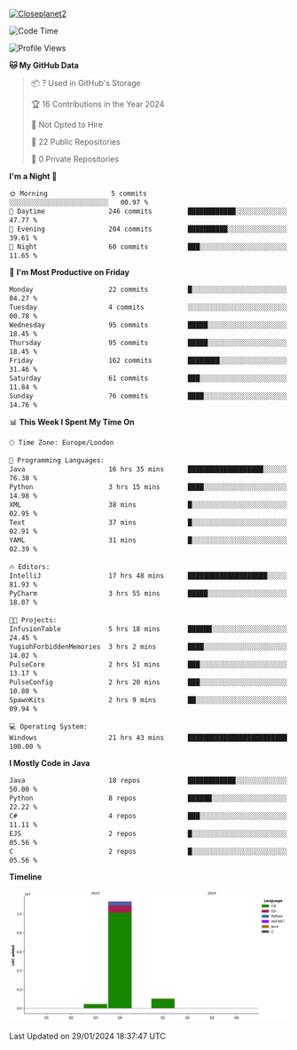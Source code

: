 [![Closeplanet2](https://github-readme-stats.vercel.app/api?username=Closeplanet2&show_icons=true&theme=tokyonight&count_private=true)]([https://github.com/Closeplanet2])

<!--START_SECTION:waka-->
![Code Time](http://img.shields.io/badge/Code%20Time-339%20hrs%2016%20mins-blue)

![Profile Views](http://img.shields.io/badge/Profile%20Views-0-blue)

**🐱 My GitHub Data** 

> 📦 ? Used in GitHub's Storage 
 > 
> 🏆 16 Contributions in the Year 2024
 > 
> 🚫 Not Opted to Hire
 > 
> 📜 22 Public Repositories 
 > 
> 🔑 0 Private Repositories 
 > 
**I'm a Night 🦉** 

```text
🌞 Morning                5 commits           ░░░░░░░░░░░░░░░░░░░░░░░░░   00.97 % 
🌆 Daytime                246 commits         ████████████░░░░░░░░░░░░░   47.77 % 
🌃 Evening                204 commits         ██████████░░░░░░░░░░░░░░░   39.61 % 
🌙 Night                  60 commits          ███░░░░░░░░░░░░░░░░░░░░░░   11.65 % 
```
📅 **I'm Most Productive on Friday** 

```text
Monday                   22 commits          █░░░░░░░░░░░░░░░░░░░░░░░░   04.27 % 
Tuesday                  4 commits           ░░░░░░░░░░░░░░░░░░░░░░░░░   00.78 % 
Wednesday                95 commits          █████░░░░░░░░░░░░░░░░░░░░   18.45 % 
Thursday                 95 commits          █████░░░░░░░░░░░░░░░░░░░░   18.45 % 
Friday                   162 commits         ████████░░░░░░░░░░░░░░░░░   31.46 % 
Saturday                 61 commits          ███░░░░░░░░░░░░░░░░░░░░░░   11.84 % 
Sunday                   76 commits          ████░░░░░░░░░░░░░░░░░░░░░   14.76 % 
```


📊 **This Week I Spent My Time On** 

```text
🕑︎ Time Zone: Europe/London

💬 Programming Languages: 
Java                     16 hrs 35 mins      ███████████████████░░░░░░   76.38 % 
Python                   3 hrs 15 mins       ████░░░░░░░░░░░░░░░░░░░░░   14.98 % 
XML                      38 mins             █░░░░░░░░░░░░░░░░░░░░░░░░   02.95 % 
Text                     37 mins             █░░░░░░░░░░░░░░░░░░░░░░░░   02.91 % 
YAML                     31 mins             █░░░░░░░░░░░░░░░░░░░░░░░░   02.39 % 

🔥 Editors: 
IntelliJ                 17 hrs 48 mins      ████████████████████░░░░░   81.93 % 
PyCharm                  3 hrs 55 mins       █████░░░░░░░░░░░░░░░░░░░░   18.07 % 

🐱‍💻 Projects: 
InfusionTable            5 hrs 18 mins       ██████░░░░░░░░░░░░░░░░░░░   24.45 % 
YugiohForbiddenMemories  3 hrs 2 mins        ████░░░░░░░░░░░░░░░░░░░░░   14.02 % 
PulseCore                2 hrs 51 mins       ███░░░░░░░░░░░░░░░░░░░░░░   13.17 % 
PulseConfig              2 hrs 20 mins       ███░░░░░░░░░░░░░░░░░░░░░░   10.80 % 
SpawnKits                2 hrs 9 mins        ██░░░░░░░░░░░░░░░░░░░░░░░   09.94 % 

💻 Operating System: 
Windows                  21 hrs 43 mins      █████████████████████████   100.00 % 
```

**I Mostly Code in Java** 

```text
Java                     18 repos            ████████████░░░░░░░░░░░░░   50.00 % 
Python                   8 repos             ██████░░░░░░░░░░░░░░░░░░░   22.22 % 
C#                       4 repos             ███░░░░░░░░░░░░░░░░░░░░░░   11.11 % 
EJS                      2 repos             █░░░░░░░░░░░░░░░░░░░░░░░░   05.56 % 
C                        2 repos             █░░░░░░░░░░░░░░░░░░░░░░░░   05.56 % 
```



**Timeline**

![Lines of Code chart](https://raw.githubusercontent.com/Closeplanet2/Closeplanet2/main/assets/bar_graph.png)


 Last Updated on 29/01/2024 18:37:47 UTC
<!--END_SECTION:waka-->
